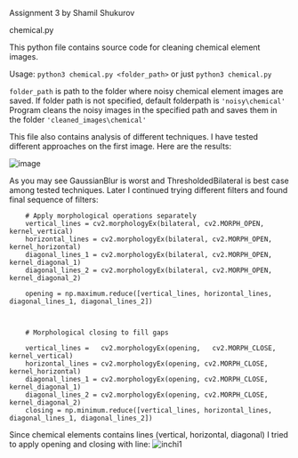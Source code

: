 Assignment 3 by Shamil Shukurov

chemical.py

This python file contains source code for cleaning chemical element images.

Usage: ```python3 chemical.py <folder_path>``` or just ```python3 chemical.py```

```folder_path``` is path to the folder where noisy chemical element images are saved. If folder path is not specified, default folderpath is ```'noisy\chemical'```
Program cleans the noisy images in the specified path and saves them in the folder ```'cleaned_images\chemical'```

This file also contains analysis of different techniques. I have tested different approaches on the first image. Here are the results:

![image](https://github.com/ADA-GWU/a3-digital-image-processing-ShamilShukurov/assets/81254972/edbc82e4-0c23-49b8-84e3-3c85caf06e03)

As you may see GaussianBlur is worst and ThresholdedBilateral is best case among tested techniques. Later I continued trying different filters and found final sequence of filters:
```
    # Apply morphological operations separately
    vertical_lines = cv2.morphologyEx(bilateral, cv2.MORPH_OPEN, kernel_vertical)
    horizontal_lines = cv2.morphologyEx(bilateral, cv2.MORPH_OPEN, kernel_horizontal)
    diagonal_lines_1 = cv2.morphologyEx(bilateral, cv2.MORPH_OPEN, kernel_diagonal_1)
    diagonal_lines_2 = cv2.morphologyEx(bilateral, cv2.MORPH_OPEN, kernel_diagonal_2)

    opening = np.maximum.reduce([vertical_lines, horizontal_lines, diagonal_lines_1, diagonal_lines_2])

    

    # Morphological closing to fill gaps

    vertical_lines =   cv2.morphologyEx(opening,   cv2.MORPH_CLOSE, kernel_vertical)
    horizontal_lines = cv2.morphologyEx(opening, cv2.MORPH_CLOSE, kernel_horizontal)
    diagonal_lines_1 = cv2.morphologyEx(opening, cv2.MORPH_CLOSE, kernel_diagonal_1)
    diagonal_lines_2 = cv2.morphologyEx(opening, cv2.MORPH_CLOSE, kernel_diagonal_2)
    closing = np.minimum.reduce([vertical_lines, horizontal_lines, diagonal_lines_1, diagonal_lines_2])
```
Since chemical elements contains lines (vertical, horizontal, diagonal) I tried to apply opening and closing with line:
![inchi1](https://github.com/ADA-GWU/a3-digital-image-processing-ShamilShukurov/assets/81254972/5061bc5c-b84e-4658-877a-978533c15762)


